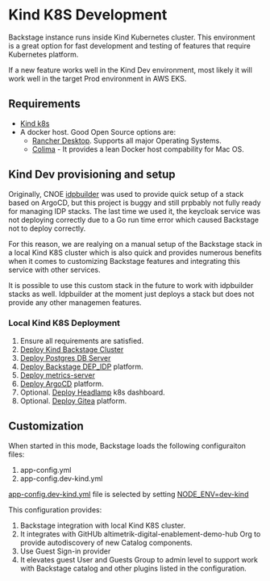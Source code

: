 # Kind K8S Development

Backstage instance runs inside Kind Kubernetes cluster. This environment is a great option for fast development and testing of features that require Kubernetes platform. 

If a new feature works well in the Kind Dev environment, most likely it will work well in the target Prod environment in AWS EKS.

## Requirements

- [Kind k8s](https://kind.sigs.k8s.io/)
- A docker host. Good Open Source options are:
  - [Rancher Desktop](https://rancherdesktop.io/). Supports all major Operating Systems.
  - [Colima](https://github.com/abiosoft/colima) - It provides a lean Docker host compability for Mac OS.

## Kind Dev provisioning and setup

Originally, CNOE [idpbuilder](https://github.com/cnoe-io/idpbuilder) was used to provide quick setup of a stack based on ArgoCD, but this project is buggy and still prpbably not fully ready for managing IDP stacks. The last time we used it, the keycloak service was not deploying correctly due to a Go run time error which caused Backstage not to deploy correctly.

For this reason, we are realying on a manual setup of the Backstage stack in a local Kind K8S cluster which is also quick and provides numerous benefits when it comes to customizing Backstage features and integrating this service with other services.

It is possible to use this custom stack in the future to work with idpbuilder stacks as well. Idpbuilder at the moment just deploys a stack but does not provide any other managemen features.

### Local Kind K8S Deployment

1. Ensure all requirements are satisfied.
2. [Deploy Kind Backstage Cluster](https://github.com/altimetrik-digital-enablement-demo-hub/dep-backstage/tree/main/deploy/kind/README.md)
3. [Deploy Postgres DB Server](https://github.com/altimetrik-digital-enablement-demo-hub/dep-backstage/tree/main/deploy/kustomize/postgres/README.md)
4. [Deploy Backstage DEP_IDP](https://github.com/altimetrik-digital-enablement-demo-hub/dep-backstage/tree/main/deploy/kustomize/backstage/README.md) platform.
5. [Deploy metrics-server](https://github.com/altimetrik-digital-enablement-demo-hub/dep-backstage/tree/main/deploy/kustomize/metrics-server/README.md)
6. [Deploy ArgoCD](https://github.com/altimetrik-digital-enablement-demo-hub/dep-backstage/tree/main/deploy/kustomize/argocd/README.md) platform.
7. Optional. [Deploy Headlamp](https://github.com/altimetrik-digital-enablement-demo-hub/dep-backstage/tree/main/deploy/kustomize/headlamp/README.md) k8s dashboard.
8. Optional. [Deploy Gitea](https://github.com/altimetrik-digital-enablement-demo-hub/dep-backstage/tree/main/deploy/helm/gitea/README.md) platform.

## Customization

When started in this mode, Backstage loads the following configuraiton files:

1. app-config.yml
2. app-config.dev-kind.yml

[app-config.dev-kind.yml](https://github.com/altimetrik-digital-enablement-demo-hub/dep-backstage/tree/main/app-config.dev-kind.yaml) file is selected by setting [NODE_ENV=dev-kind](https://github.com/altimetrik-digital-enablement-demo-hub/dep-backstage/tree/main/deploy/kustomize/backstage/dev/patch-configmap.yaml)

This configuration provides:

1. Backstage integration with local Kind K8S cluster.
2. It integrates with GitHUb altimetrik-digital-enablement-demo-hub Org to provide autodiscovery of new Catalog components.
3. Use Guest Sign-in provider
4. It elevates guest User and Guests Group to admin level to support work with Backstage catalog and other plugins listed in the configuration.
